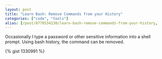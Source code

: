 ```yaml
---
layout: post
title: "Learn Bash: Remove Commands from your History"
categories: ["code", "tools"]
alias: [/post/8778534130/learn-bash-remove-commands-from-your-history, /post/8778534130]
---
```


Occasionally I type a password or other sensitive information into a shell
prompt. Using bash history, the command can be removed.

{% gist 1330991 %}
